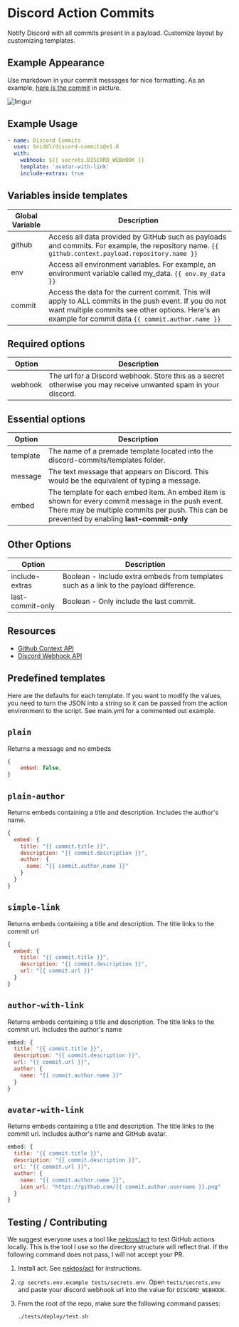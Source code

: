 # Discord Action Commits

Notify Discord with all commits present in a payload. Customize layout by customizing templates.

## Example Appearance

Use markdown in your commit messages for nice formatting. As an example, [here is the
commit][commit] in picture.

![Imgur](https://imgur.com/YvLWWGL.jpg)

[commit]: https://github.com/Sniddl/discord-commits/commit/1e5aedd3f8bae8bb8272289cea173f2258e519e8

## Example Usage

```yaml
- name: Discord Commits
  uses: Sniddl/discord-commits@v1.6
  with:
    webhook: ${{ secrets.DISCORD_WEBHOOK }}
    template: 'avatar-with-link'
    include-extras: true
```

## Variables inside templates

| Global Variable | Description                                                                                                                                                                                                   |
| --------------- | ------------------------------------------------------------------------------------------------------------------------------------------------------------------------------------------------------------- |
| github          | Access all data provided by GitHub such as payloads and commits. For example, the repository name. `{{ github.context.payload.repository.name }}`                                                             |
| env             | Access all environment variables. For example, an environment variable called my_data. `{{ env.my_data }}`                                                                                                    |
| commit          | Access the data for the current commit. This will apply to ALL commits in the push event. If you do not want multiple commits see other options. Here's an example for commit data `{{ commit.author.name }}` |

## Required options

| Option  | Description                                                                                                    |
| ------- | -------------------------------------------------------------------------------------------------------------- |
| webhook | The url for a Discord webhook. Store this as a secret otherwise you may receive unwanted spam in your discord. |

## Essential options

| Option   | Description                                                                                                                                                                                         |
| -------- | --------------------------------------------------------------------------------------------------------------------------------------------------------------------------------------------------- |
| template | The name of a premade template located into the discord-commits/templates folder.                                                                                                                   |
| message  | The text message that appears on Discord. This would be the equivalent of typing a message.                                                                                                         |
| embed    | The template for each embed item. An embed item is shown for every commit message in the push event. There may be multiple commits per push. This can be prevented by enabling **last-commit-only** |

## Other Options

| Option           | Description                                                                             |
| ---------------- | --------------------------------------------------------------------------------------- |
| include-extras   | Boolean - Include extra embeds from templates such as a link to the payload difference. |
| last-commit-only | Boolean - Only include the last commit.                                                 |

## Resources

- [Github Context API][contextapi]
- [Discord Webhook API][discordapi]

[contextapi]: https://docs.github.com/en/actions/learn-github-actions/contexts
[discordapi]: https://discord.com/developers/docs/resources/webhook

## Predefined templates

Here are the defaults for each template. If you want to modify the values, you need to turn the JSON
into a string so it can be passed from the action environment to the script.  See main.yml for a
commented out example.

## `plain`

Returns a message and no embeds

```js
{
    embed: false,
}
```

## `plain-author`

Returns embeds containing a title and description. Includes the author's name.

```js
{
  embed: {
    title: "{{ commit.title }}",
    description: "{{ commit.description }}",
    author: {
      name: "{{ commit.author.name }}"
    }
  }
}
```

## `simple-link`

Returns embeds containing a title and description. The title links to the commit url

```js
{
  embed: {
    title: "{{ commit.title }}",
    description: "{{ commit.description }}",
    url: "{{ commit.url }}"
  }
}
```

## `author-with-link`

Returns embeds containing a title and description. The title links to the commit url. Includes the
author's name

```js
embed: {
  title: "{{ commit.title }}",
  description: "{{ commit.description }}",
  url: "{{ commit.url }}",
  author: {
    name: "{{ commit.author.name }}"
  }
}
```

## `avatar-with-link`

Returns embeds containing a title and description. The title links to the commit url. Includes
author's name and GitHub avatar.

```js
embed: {
  title: "{{ commit.title }}",
  description: "{{ commit.description }}",
  url: "{{ commit.url }}",
  author: {
    name: "{{ commit.author.name }}",
    icon_url: "https://github.com/{{ commit.author.username }}.png"
  }
}
```

## Testing / Contributing

We suggest everyone uses a tool like [nektos/act] to test GitHub actions locally. This is the tool I
use so the directory structure will reflect that. If the following command does not pass, I will not
accept your PR.

1. Install act. See [nektos/act] for instructions.
1. `cp secrets.env.example tests/secrets.env`. Open `tests/secrets.env` and paste your discord
   webhook url into the value for `DISCORD_WEBHOOK`.
1. From the root of the repo, make sure the following command passes:

   ```sh
   ./tests/deploy/test.sh
   ```

[nektos/act]: https://github.com/nektos/act
